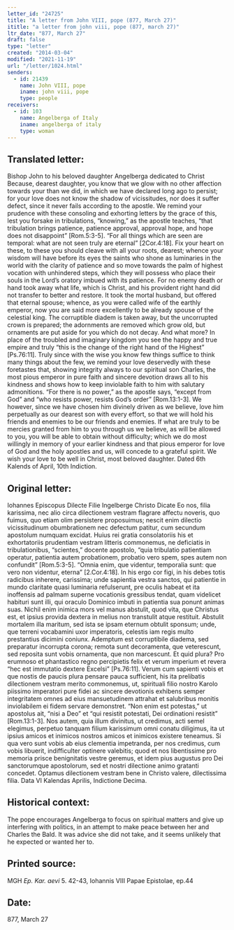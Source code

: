 ```yaml
---
letter_id: "24725"
title: "A letter from John VIII, pope (877, March 27)"
ititle: "a letter from john viii, pope (877, march 27)"
ltr_date: "877, March 27"
draft: false
type: "letter"
created: "2014-03-04"
modified: "2021-11-19"
url: "/letter/1024.html"
senders:
  - id: 21439
    name: John VIII, pope
    iname: john viii, pope
    type: people
receivers:
  - id: 103
    name: Angelberga of Italy
    iname: angelberga of italy
    type: woman
---
```

<h2> Translated letter:</h2>Bishop John to his beloved daughter Angelberga dedicated to Christ
Because, dearest daughter, you know that we glow with no other affection towards your than we did, in which we have declared long ago to persist; for your love does not know the shadow of vicissitudes, nor does it suffer defect, since it never fails according to the apostle.  We remind your prudence with these consoling and exhorting letters by the grace of this, lest you forsake in tribulations, “knowing,” as the apostle teaches, “that tribulation brings patience, patience approval, approval hope, and hope does not disappoint” [Rom.5:3-5].  “For all things which are seen are temporal:  what are not seen truly are eternal” [2Cor.4:18].  Fix your heart on these, to these you should cleave with all your roots, dearest; whence your wisdom will have before its eyes the saints who shone as luminaries in the world with the clarity of patience and so move towards the palm of highest vocation with unhindered steps, which they will possess who place their souls in the Lord’s oratory imbued with its patience.  For no enemy death or hand took away what life, which is Christ, and his provident right hand did not transfer to better and restore.  It took the mortal husband, but offered that eternal spouse; whence, as you were called wife of the earthly emperor, now you are said more excellently to be already spouse of the celestial king.  The corruptible diadem is taken away, but the uncorrupted crown is prepared; the adornments are removed which grow old, but ornaments are put aside for you which do not decay.  And what more?  In place of the troubled and imaginary kingdom you see the happy and true empire and truly “this is the change of the right hand of the Highest” [Ps.76:11].   Truly since with the wise you know few things suffice to think many things about the few, we remind your love deservedly with these foretastes that, showing integrity always to our spiritual son Charles, the most pious emperor in pure faith and sincere devotion draws all to his kindness and shows how to keep inviolable faith to him with salutary admonitions.  “For there is no power,” as the apostle says, “except from God” and “who resists power, resists God’s order” [Rom.13:1-3].  We however, since we have chosen him divinely driven as we believe, love him perpetually as our dearest son with every effort,  so that we will hold his friends and enemies to be our friends and enemies.  If what are truly to be mercies granted from him to you through us we believe, as will be allowed to you, you will be able to obtain without difficulty; which we do most willingly in memory of your earlier kindness and that pious emperor for love of God and the holy apostles and us, will concede to a grateful spirit.  We wish your love to be well in Christ, most beloved daughter.
Dated 6th Kalends of April, 10th Indiction.
<h2 class="mt-4"> Original letter:</h2>Iohannes Episcopus Dilecte Filie Ingelberge Christo Dicate
Eo nos, filia karissima, nec alio circa dilectionem vestram flagrare affectu noveris,  quo fuimus, quo etiam olim persistere proposuimus; nescit enim dilectio vicissitudinum obumbrationem nec defectum patitur, cum secundum apostolum numquam excidat.  Huius rei gratia consolatoriis his et exhortatoriis prudentiam vestram litteris commonemus, ne deficiatis in tribulationibus, “scientes,” docente apostolo, “quia tribulatio patientiam operatur, patientia autem probationem, probatio vero spem, spes autem non confundit” [Rom.5:3-5].  “Omnia enim, que videntur, temporalia sunt:  que vero non videntur, eterna” [2.Cor.4:18].  In his ergo cor figi, in his debes totis radicibus inherere, carissima; unde sapientia vestra sanctos, qui patientie in mundo claritate quasi luminaria refulserunt, pre oculis habeat et ita inoffensis ad palmam superne vocationis gressibus tendat, quam videlicet habituri sunt illi, qui oraculo Dominico imbuti in patientia sua ponunt animas suas.  Nichil enim inimica mors vel manus abstulit, quod vita, que Christus est, et ipsius provida dextera in melius non transtulit atque restituit.  Abstulit mortalem illa maritum, sed ista se ipsam eternum obtulit sponsum; unde, que terreni vocabamini uxor imperatoris, celestis iam regis multo prestantius dicimini coniunx.  Ademptum est corruptibile diadema, sed preparatur incorrupta corona; remota sunt decoramenta, que veterescunt, sed reposita sunt vobis ornamenta, que non marcescunt.  Et quid plura?  Pro erumnoso et phantastico regno percipietis felix et verum imperium et revera “hec est immutatio dextere Excelsi” [Ps.76:11].  Verum cum sapienti vobis et que nostis de paucis plura pensare pauca sufficient, his ita prelibatis dilectionem vestram merito commonemus, ut, spirituali filio nostro Karolo piissimo imperatori pure fidei ac sincere devotionis exhibens semper integritatem omnes ad eius mansuetudinem attrahat et salubribus monitis inviolabilem ei fidem servare demonstret.  “Non enim est potestas,” ut apostolus ait, “nisi a Deo” et “qui resistit potestati, Dei ordinationi resistit” [Rom.13:1-3]. Nos autem, quia illum divinitus, ut credimus, acti semel elegimus, perpetuo tanquam filium karissimum omni conatu diligimus, ita ut ipsius amicos et inimicos nostros amicos et inimicos existere teneamus.  Si qua vero sunt vobis ab eius clementia impetranda, per nos credimus, cum vobis libuerit, indifficulter optinere valebitis; quod et nos libentissime pro memoria prisce benignitatis vestre geremus, et idem pius augustus pro Dei sanctorumque apostolorum, sed et nostri dilectione animo gratanti  concedet.  Optamus dilectionem vestram bene in Christo valere, dilectissima filia.
Data VI Kalendas Aprilis, Indictione Decima.
<h2 class="mt-4"> Historical context:</h2>The pope encourages Angelberga to focus on spiritual matters and give up interfering with politics, in an attempt to make peace between her and Charles the Bald.  It was advice she did not take, and it seems unlikely that he expected or wanted her to.
<h2 class="mt-4"> Printed source:</h2><p>MGH <em>Ep. Kar. aevi</em> 5. 42-43, Iohannis VIII Papae Epistolae, ep.44</p><h2 class="mt-4"> Date:</h2>877, March 27